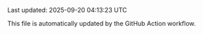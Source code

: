 Last updated: 2025-09-20 04:13:23 UTC

This file is automatically updated by the GitHub Action workflow.
